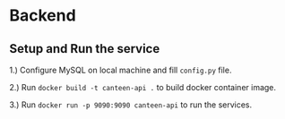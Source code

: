 # Backend

## Setup and Run the service

1.) Configure MySQL on local machine and fill `config.py` file.

2.) Run `docker build -t canteen-api .` to build docker container image.

3.) Run `docker run -p 9090:9090 canteen-api` to run the services.

